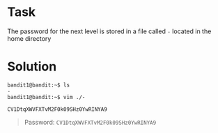 # Task
The password for the next level is stored in a file called `-` located in the home directory
# Solution
```
bandit1@bandit:~$ ls
-
bandit1@bandit:~$ vim ./-
```
```
CV1DtqXWVFXTvM2F0k09SHz0YwRINYA9
```
> Password: `CV1DtqXWVFXTvM2F0k09SHz0YwRINYA9`
